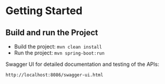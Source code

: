 # Getting Started

## Build and run the Project
- Build the project: `mvn clean install`
- Run the project: `mvn spring-boot:run`

Swagger UI for detailed documentation and testing of the APIs:
```
http://localhost:8086/swagger-ui.html
```
